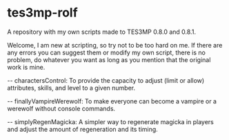 # tes3mp-rolf
A repository with my own scripts made to TES3MP 0.8.0 and 0.8.1.

Welcome, I am new at scripting, so try not to be too hard on me. If there are any errors you can suggest them or modify my own script, there is no problem,
do whatever you want as long as you mention that the original work is mine.

-- charactersControl: To provide the capacity to adjust (limit or allow) attributes, skills, and level to a given number.

-- finallyVampireWerewolf: To make everyone can become a vampire or a werewolf without console commands.

-- simplyRegenMagicka: A simpler way to regenerate magicka in players and adjust the amount of regeneration and its timing.
